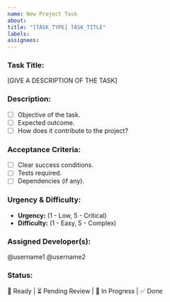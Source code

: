 ```yaml
---
name: New Project Task
about:
title: "[TASK_TYPE] TASK_TITLE"
labels:
assignees:
---
```

### Task Title:
[GIVE A DESCRIPTION OF THE TASK]

### Description:
- [ ] Objective of the task.
- [ ] Expected outcome.
- [ ] How does it contribute to the project?

### Acceptance Criteria:
- [ ] Clear success conditions.
- [ ] Tests required.
- [ ] Dependencies (if any).

### Urgency & Difficulty:
- **Urgency:** (1 - Low, 5 - Critical)
- **Difficulty:** (1 - Easy, 5 - Complex)

### Assigned Developer(s):
@username1 @username2

### Status:
🚀 Ready | ⏳ Pending Review | 🚧 In Progress | ✅ Done
